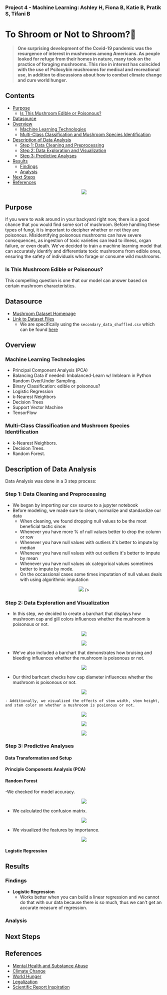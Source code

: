 ### Project 4 - Machine Learning: Ashley H, Fiona B, Katie B, Pratik S, Tifani B
# To Shroom or Not to Shroom?🍄 

> **One surprising development of the Covid-19 pandemic was the resurgence of interest in mushrooms among Americans.
As people looked for refuge from their homes in nature, many took on the practice of foraging mushrooms. This rise in interest has coincided with the use of Psilocybin mushrooms for medical and recreational use, in addition to discussions about how to combat climate change and cure world hunger.** 

## Contents
- [Purpose](#purpose)
    - [Is This Mushroom Edible or Poisonous?](#is-this-mushroom-edible-or-poisonous)
- [Datasource](#datasource)
- [Overview](#overview)
    - [Machine Learning Technologies](#machine-learning-technologies)
    - [Multi-Class Classification and Mushroom Species Identification](#multi-class-classification-and-mushroom-species-identification)
- [Description of Data Analysis](#description-of-data-analysis)
    - [Step 1: Data Cleaning and Preprocessing](#step-1-data-cleaning-and-preprocessing)
    - [Step 2: Data Exploration and Visualization](#step-2-data-exploration-and-visualization)
    - [Step 3: Predictive Analyses](#step-3-predictive-analyses)
- [Results](#results)
    - [Findings](#findings)
    - [Analysis](#analysis)   
- [Next Steps](#next-steps)
- [References](#references)

<p align="center">
  <img src="https://github.com/Ahoust7/Project-4/assets/119274891/8d830f86-812a-4305-bc59-8a31a9ec96a8" />
</p>

## Purpose
If you were to walk around in your backyard right now, there is a good chance that you would find some sort of mushroom. Before handling these types of fungi, it is important to decipher whether or not they are poisonous. Misidentifying poisonous mushrooms can have severe consequences, as ingestion of toxic varieties can lead to illness, organ failure, or even death. We've decided to train a machine learning model that can accurately identify and differentiate toxic mushrooms from edible ones, ensuring the safety of individuals who forage or consume wild mushrooms.

### Is This Mushroom Edible or Poisonous?
This compelling question is one that our model can answer based on certain mushroom characteristics.

## Datasource
- [Mushroom Dataset Homepage](https://archive.ics.uci.edu/ml/datasets/Secondary+Mushroom+Dataset)
- [Link to Dataset Files](https://mushroom.mathematik.uni-marburg.de/files/)
    - We are specifically using the `secondary_data_shuffled.csv` which can be found [here](https://mushroom.mathematik.uni-marburg.de/files/SecondaryData/secondary_data_shuffled.csv)

## Overview

### Machine Learning Technologies
- Principal Component Analysis (PCA)
- Balancing Data if needed: Imbalanced-Learn w/ Imblearn in Python Random Over/Under Sampling.
- Binary Classification: edible or poisonous?
- Logistic Regression 
- k-Nearest Neighbors
- Decision Trees
- Support Vector Machine
- TensorFlow

### Multi-Class Classification and Mushroom Species Identification
- k-Nearest Neighbors.
- Decision Trees.
- Random Forest.

## Description of Data Analysis
Data Analysis was done in a 3 step process:
### Step 1: Data Cleaning and Preprocessing
   - We began by importing our csv source to a jupyter notebook
   - Before modeling, we made sure to clean, normalize and standardize our data
       - When cleaning, we found dropping null values to be the most beneficial tactic since:
        - Whenever you have more % of null values better to drop the column or row
        - Whenever you have null values with outliers it's better to impute by median
        - Whenever you have null values with out outliers it's better to impute by mean
        - Whenever you have null values ok categorical values sometimes better to impute by mode.
        - On the occassional cases some times imputation of null values deals with using algorithmic imputation

<p align="center">
  <img src="https://github.com/Ahoust7/Project-4/assets/119274891/7aca76a7-5b9e-4dd1-af89-a25c1c268c3b"> />
</p>

### Step 2: Data Exploration and Visualization
   - In this step, we decided to create a barchart that displays how mushroom cap and gill colors influences whether the mushroom is poisonous or not.

<p align="center">
  <img src="https://github.com/Ahoust7/Project-4/assets/119274891/f2dc8073-1dfc-4b67-a355-e7fbd0736362" />
</p>

<p align="center">
  <img src="https://github.com/Ahoust7/Project-4/assets/119274891/7288f3eb-c7b1-47f3-933f-35abe05a235f" />
</p>

   - We've also included a barchart that demonstrates how bruising and bleeding influences whether the mushroom is poisonous or not.

<p align="center">
  <img src="https://github.com/Ahoust7/Project-4/assets/119274891/2a20c531-4f2e-4caa-839c-482ae74880d4" />
</p>

   - Our third barhcart checks how cap diameter influences whether the mushroom is poisonous or not.

<p align="center">
  <img src="https://github.com/Ahoust7/Project-4/assets/119274891/4fb44a12-6d46-494a-89f7-81f50a216d17" />
</p>
    
    - Additionally, we visualized the effects of stem width, stem height, and stem color on whether a mushrooom is posionous or not. 

<p align="center">
  <img src="https://github.com/Ahoust7/Project-4/assets/119274891/8425a734-bc29-474e-9aa6-b7cac5c5ea29" />
</p>

<p align="center">
  <img src="https://github.com/Ahoust7/Project-4/assets/119274891/2190c771-8577-42a3-8f2e-31af588eb61f" />
</p>

<p align="center">
  <img src="https://github.com/Ahoust7/Project-4/assets/119274891/1f9a855d-6272-4d28-ac40-0e0dcd764e87" />
</p>

### Step 3: Predictive Analyses
    
   #### Data Transformation and Setup
   
   #### Principle Components Analysis (PCA)
   
   #### Random Forest
  -We checked for model accuracy.
   
 <p align="center">
  <img src="https://github.com/Ahoust7/Project-4/assets/119274891/11b9b885-0abf-412b-9fb1-fdb1883548a8" />
</p>

   - We calculated the confusion matrix.
 
 <p align="center">
  <img src="https://github.com/Ahoust7/Project-4/assets/119274891/8899e020-dd29-459b-8b53-7440d21b117b" />
</p>

   - We visualized the features by importance.
 
 <p align="center">
  <img src="https://github.com/Ahoust7/Project-4/assets/119274891/f7e61b24-e97c-4e78-8c62-d10d76d6d28c" />
</p>
   
   #### Logistic Regression

## Results

### Findings
  - **Logistic Regression**
    - Works better when you can build a linear regression and we cannot do that with our data because there is so much, thus we can't get an accurate measure of regression.

### Analysis

## Next Steps

## References
- [Mental Health and Substance Abuse](https://www.vox.com/2014/12/22/7424477/mushrooms-research)
- [Climate Change](https://www.nytimes.com/interactive/2022/07/27/climate/climate-change-fungi.html)
- [World Hunger](https://www.ncbi.nlm.nih.gov/pmc/articles/PMC10213758/) 
- [Legalization](https://www.vox.com/future-perfect/21509465/psychedelic-magic-mushrooms-psilocybin-medical-legalization-decriminalization-oregon-washington-dc)
- [Scientific Report Inspiration](https://www.nature.com/articles/s41598-021-87602-3)  
